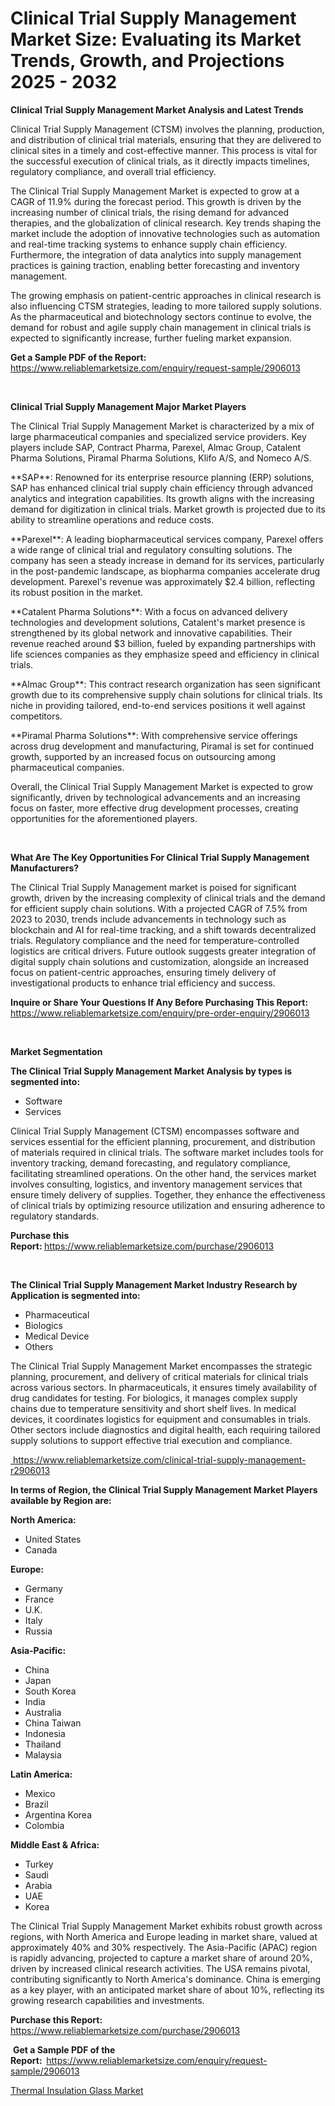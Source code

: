 <p><h1>Clinical Trial Supply Management Market Size: Evaluating its Market Trends, Growth, and Projections 2025 - 2032</h1></p><p><strong>Clinical Trial Supply Management Market Analysis and Latest Trends</strong></p>
<p><p>Clinical Trial Supply Management (CTSM) involves the planning, production, and distribution of clinical trial materials, ensuring that they are delivered to clinical sites in a timely and cost-effective manner. This process is vital for the successful execution of clinical trials, as it directly impacts timelines, regulatory compliance, and overall trial efficiency.</p><p>The Clinical Trial Supply Management Market is expected to grow at a CAGR of 11.9% during the forecast period. This growth is driven by the increasing number of clinical trials, the rising demand for advanced therapies, and the globalization of clinical research. Key trends shaping the market include the adoption of innovative technologies such as automation and real-time tracking systems to enhance supply chain efficiency. Furthermore, the integration of data analytics into supply management practices is gaining traction, enabling better forecasting and inventory management.</p><p>The growing emphasis on patient-centric approaches in clinical research is also influencing CTSM strategies, leading to more tailored supply solutions. As the pharmaceutical and biotechnology sectors continue to evolve, the demand for robust and agile supply chain management in clinical trials is expected to significantly increase, further fueling market expansion.</p></p>
<p><strong>Get a Sample PDF of the Report:&nbsp;</strong> <a href="https://www.reliablemarketsize.com/enquiry/request-sample/2906013?utm_campaign=2439&utm_medium=2&utm_source=Github&utm_content=ia&utm_term=12032025&utm_id=clinical-trial-supply-management">https://www.reliablemarketsize.com/enquiry/request-sample/2906013</a></p>
<p>&nbsp;</p>
<p><strong>Clinical Trial Supply Management Major Market Players</strong></p>
<p><p>The Clinical Trial Supply Management Market is characterized by a mix of large pharmaceutical companies and specialized service providers. Key players include SAP, Contract Pharma, Parexel, Almac Group, Catalent Pharma Solutions, Piramal Pharma Solutions, Klifo A/S, and Nomeco A/S. </p><p>**SAP**: Renowned for its enterprise resource planning (ERP) solutions, SAP has enhanced clinical trial supply chain efficiency through advanced analytics and integration capabilities. Its growth aligns with the increasing demand for digitization in clinical trials. Market growth is projected due to its ability to streamline operations and reduce costs.</p><p>**Parexel**: A leading biopharmaceutical services company, Parexel offers a wide range of clinical trial and regulatory consulting solutions. The company has seen a steady increase in demand for its services, particularly in the post-pandemic landscape, as biopharma companies accelerate drug development. Parexel's revenue was approximately $2.4 billion, reflecting its robust position in the market.</p><p>**Catalent Pharma Solutions**: With a focus on advanced delivery technologies and development solutions, Catalent's market presence is strengthened by its global network and innovative capabilities. Their revenue reached around $3 billion, fueled by expanding partnerships with life sciences companies as they emphasize speed and efficiency in clinical trials.</p><p>**Almac Group**: This contract research organization has seen significant growth due to its comprehensive supply chain solutions for clinical trials. Its niche in providing tailored, end-to-end services positions it well against competitors.</p><p>**Piramal Pharma Solutions**: With comprehensive service offerings across drug development and manufacturing, Piramal is set for continued growth, supported by an increased focus on outsourcing among pharmaceutical companies.</p><p>Overall, the Clinical Trial Supply Management Market is expected to grow significantly, driven by technological advancements and an increasing focus on faster, more effective drug development processes, creating opportunities for the aforementioned players.</p></p>
<p>&nbsp;</p>
<p><strong>What Are The Key Opportunities For Clinical Trial Supply Management Manufacturers?</strong></p>
<p><p>The Clinical Trial Supply Management market is poised for significant growth, driven by the increasing complexity of clinical trials and the demand for efficient supply chain solutions. With a projected CAGR of 7.5% from 2023 to 2030, trends include advancements in technology such as blockchain and AI for real-time tracking, and a shift towards decentralized trials. Regulatory compliance and the need for temperature-controlled logistics are critical drivers. Future outlook suggests greater integration of digital supply chain solutions and customization, alongside an increased focus on patient-centric approaches, ensuring timely delivery of investigational products to enhance trial efficiency and success.</p></p>
<p><strong>Inquire or Share Your Questions If Any Before Purchasing This Report:</strong> <a href="https://www.reliablemarketsize.com/enquiry/pre-order-enquiry/2906013?utm_campaign=2439&utm_medium=2&utm_source=Github&utm_content=ia&utm_term=12032025&utm_id=clinical-trial-supply-management">https://www.reliablemarketsize.com/enquiry/pre-order-enquiry/2906013</a></p>
<p>&nbsp;</p>
<p><strong>Market Segmentation</strong></p>
<p><strong>The Clinical Trial Supply Management Market Analysis by types is segmented into:</strong></p>
<p><ul><li>Software</li><li>Services</li></ul></p>
<p><p>Clinical Trial Supply Management (CTSM) encompasses software and services essential for the efficient planning, procurement, and distribution of materials required in clinical trials. The software market includes tools for inventory tracking, demand forecasting, and regulatory compliance, facilitating streamlined operations. On the other hand, the services market involves consulting, logistics, and inventory management services that ensure timely delivery of supplies. Together, they enhance the effectiveness of clinical trials by optimizing resource utilization and ensuring adherence to regulatory standards.</p></p>
<p><strong>Purchase this Report:&nbsp;</strong><a href="https://www.reliablemarketsize.com/purchase/2906013?utm_campaign=2439&utm_medium=2&utm_source=Github&utm_content=ia&utm_term=12032025&utm_id=clinical-trial-supply-management">https://www.reliablemarketsize.com/purchase/2906013</a></p>
<p>&nbsp;</p>
<p><strong>The Clinical Trial Supply Management Market Industry Research by Application is segmented into:</strong></p>
<p><ul><li>Pharmaceutical</li><li>Biologics</li><li>Medical Device</li><li>Others</li></ul></p>
<p><p>The Clinical Trial Supply Management Market encompasses the strategic planning, procurement, and delivery of critical materials for clinical trials across various sectors. In pharmaceuticals, it ensures timely availability of drug candidates for testing. For biologics, it manages complex supply chains due to temperature sensitivity and short shelf lives. In medical devices, it coordinates logistics for equipment and consumables in trials. Other sectors include diagnostics and digital health, each requiring tailored supply solutions to support effective trial execution and compliance.</p></p>
<p><a href="https://www.reliablemarketsize.com/clinical-trial-supply-management-r2906013?utm_campaign=2439&utm_medium=2&utm_source=Github&utm_content=ia&utm_term=12032025&utm_id=clinical-trial-supply-management">&nbsp;https://www.reliablemarketsize.com/clinical-trial-supply-management-r2906013</a></p>
<p><strong>In terms of Region, the Clinical Trial Supply Management Market Players available by Region are:</strong></p>
<p>
    <p> <strong> North America: </strong>
        <ul>
            <li>United States</li>
            <li>Canada</li>
        </ul>
        </p> 
    <p> <strong> Europe: </strong>
        <ul>
            <li>Germany</li>
            <li>France</li>
            <li>U.K.</li>
            <li>Italy</li>
            <li>Russia</li>
        </ul>
        </p> 
    <p> <strong> Asia-Pacific: </strong>
        <ul>
            <li>China</li>
            <li>Japan</li>
            <li>South Korea</li>
            <li>India</li>
            <li>Australia</li>
            <li>China Taiwan</li>
            <li>Indonesia</li>
            <li>Thailand</li>
            <li>Malaysia</li>
        </ul>
        </p> 
    <p> <strong> Latin America: </strong>
        <ul>
            <li>Mexico</li>
            <li>Brazil</li>
            <li>Argentina Korea</li>
            <li>Colombia</li>
        </ul>
        </p> 
    <p> <strong> Middle East & Africa: </strong>
        <ul>
            <li>Turkey</li>
            <li>Saudi</li>
            <li>Arabia</li>
            <li>UAE</li>
            <li>Korea</li>
        </ul>
    </p>
    </p>
<p><p>The Clinical Trial Supply Management Market exhibits robust growth across regions, with North America and Europe leading in market share, valued at approximately 40% and 30% respectively. The Asia-Pacific (APAC) region is rapidly advancing, projected to capture a market share of around 20%, driven by increased clinical research activities. The USA remains pivotal, contributing significantly to North America's dominance. China is emerging as a key player, with an anticipated market share of about 10%, reflecting its growing research capabilities and investments.</p></p>
<p><strong>Purchase this Report: </strong><a href="https://www.reliablemarketsize.com/purchase/2906013?utm_campaign=2439&utm_medium=2&utm_source=Github&utm_content=ia&utm_term=12032025&utm_id=clinical-trial-supply-management">https://www.reliablemarketsize.com/purchase/2906013</a></p>
<p>&nbsp;<strong>Get a Sample PDF of the Report:&nbsp;&nbsp;</strong><a href="https://www.reliablemarketsize.com/enquiry/request-sample/2906013?utm_campaign=2439&utm_medium=2&utm_source=Github&utm_content=ia&utm_term=12032025&utm_id=clinical-trial-supply-management">https://www.reliablemarketsize.com/enquiry/request-sample/2906013</a></p>
<p><strong></strong></p>
<p><p><a href="https://github.com/saroarmaicky/Market-Research-Report-List-1/blob/main/thermal-insulation-glass-market.md?utm_campaign=2439&utm_medium=2&utm_source=Github&utm_content=ia&utm_term=12032025&utm_id=clinical-trial-supply-management">Thermal Insulation Glass Market</a></p></p>